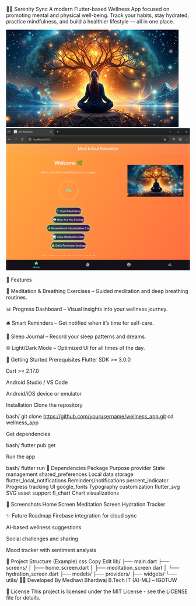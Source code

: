 🧘‍♀️ Serenity Sync
A modern Flutter-based Wellness App focused on promoting mental and physical well-being. Track your habits, stay hydrated, practice mindfulness, and build a healthier lifestyle — all in one place.

![Background Image](./background.png)
![App Window](./home.png)

📱 Features

🧘 Meditation & Breathing Exercises – Guided meditation and deep breathing routines.

📊 Progress Dashboard – Visual insights into your wellness journey.

🛎️ Smart Reminders – Get notified when it’s time for self-care.

🌙 Sleep Journal – Record your sleep patterns and dreams.

🌐 Light/Dark Mode – Optimized UI for all times of the day.

🚀 Getting Started
Prerequisites
Flutter SDK >= 3.0.0

Dart >= 2.17.0

Android Studio / VS Code

Android/iOS device or emulator

Installation
Clone the repository

bash/
git clone https://github.com/yourusername/wellness_app.git
cd wellness_app

Get dependencies

bash/
flutter pub get

Run the app

bash/
flutter run
🧩 Dependencies
Package	Purpose
provider	State management
shared_preferences	Local data storage
flutter_local_notifications	Reminders/notifications
percent_indicator	Progress tracking UI
google_fonts	Typography customization
flutter_svg	SVG asset support
fl_chart	Chart visualizations

📸 Screenshots
Home Screen	Meditation Screen	Hydration Tracker

✨ Future Roadmap
 Firebase integration for cloud sync

 AI-based wellness suggestions

 Social challenges and sharing

 Mood tracker with sentiment analysis

📂 Project Structure (Example)
css
Copy
Edit
lib/
├── main.dart
├── screens/
│   ├── home_screen.dart
│   ├── meditation_screen.dart
│   └── hydration_screen.dart
├── models/
├── providers/
├── widgets/
└── utils/
👩‍💻 Developed By
Medhavi Bhardwaj
B.Tech IT (AI-ML) – IGDTUW

📃 License
This project is licensed under the MIT License - see the LICENSE file for details.

